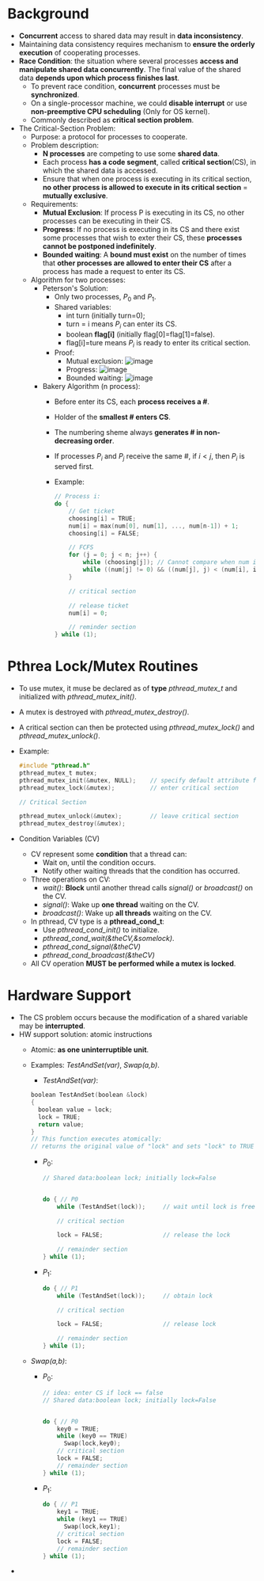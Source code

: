 # Background
- **Concurrent** access to shared data may result in **data inconsistency**.
- Maintaining data consistency requires mechanism to **ensure the orderly execution** of cooperating processes.
- **Race Condition**: the situation where several processes **access and manipulate shared data concurrently**. The final value of the shared data **depends upon which process finishes last**.
  - To prevent race condition, **concurrent** processes must be **synchronized**.
  - On a single-processor machine, we could **disable interrupt** or use **non-preemptive CPU scheduling** (Only for OS kernel).
  - Commonly described as **critical section problem**.
- The Critical-Section Problem:
  - Purpose: a protocol for processes to cooperate.
  - Problem description:
    - **N processes** are competing to use some **shared data**.
    - Each process **has a code segment**, called **critical section**(CS), in which the shared data is accessed.
    - Ensure that when one process is executing in its critical section, **no other process is allowed to execute in its critical section** = **mutually exclusive**.
  - Requirements:
    - **Mutual Exclusion**: If process P is executing in its CS, no other processes can be executing in their CS.
    - **Progress**: If no process is executing in its CS and there exist some processes that wish to exter their CS, these **processes cannot be postponed indefinitely**.
    - **Bounded waiting**: A **bound must exist** on the number of times that **other processes are allowed to enter their CS** after a process has made a request to enter its CS.
  - Algorithm for two processes:
    - Peterson's Solution:
      - Only two processes, $P_{0}$ and $P_{1}$.
      - Shared variables:
        - int turn (initially turn=0);
        - turn = i means $P_{i}$ can enter its CS.
        - boolean **flag[i]** (initially flag[0]=flag[1]=false).
        - flag[i]=ture means $P_{i}$ is ready to enter its critical section.
      - Proof:
        - Mutual exclusion: ![image](https://github.com/user-attachments/assets/27ca05cf-ba39-4457-b84b-117135a2520c)
        - Progress: ![image](https://github.com/user-attachments/assets/0e3e4124-39db-4c93-84d4-78f6007e4f98)
        - Bounded waiting: ![image](https://github.com/user-attachments/assets/d4920b80-7464-433d-8e3d-9033fbef85fc)
    - Bakery Algorithm (n process):
      - Before enter its CS, each **process receives a #**.
      - Holder of the **smallest # enters CS**.
      - The numbering sheme always **generates # in non-decreasing order**.
      - If processes $P_{i}$ and $P_{j}$ receive the same #, if $i<j$, then $P_{i}$ is served first.
      - Example:

        ```c
        // Process i:
        do {
            // Get ticket
            choosing[i] = TRUE;
            num[i] = max(num[0], num[1], ..., num[n-1]) + 1;
            choosing[i] = FALSE;

            // FCFS
            for (j = 0; j < n; j++) {
                while (choosing[j]); // Cannot compare when num is being modified
                while ((num[j] != 0) && ((num[j], j) < (num[i], i)));
            }

            // critical section

            // release ticket
            num[i] = 0;

            // reminder section
        } while (1);
# Pthrea Lock/Mutex Routines
- To use mutex, it muse be declared as of **type** *pthread_mutex_t* and initialized with *pthread_mutex_init()*.
- A mutex is destroyed with *pthread_mutex_destroy()*.
- A critical section can then be protected using *pthread_mutex_lock()* and *pthread_mutex_unlock()*.
- Example:

  ```c
  #include "pthread.h"
  pthread_mutex_t mutex;
  pthread_mutex_init(&mutex, NULL);    // specify default attribute for the mutex
  pthread_mutex_lock(&mutex);          // enter critical section

  // Critical Section

  pthread_mutex_unlock(&mutex);        // leave critical section
  pthread_mutex_destroy(&mutex);
- Condition Variables (CV)
  - CV represent some **condition** that a thread can:
    - Wait on, until the condition occurs.
    - Notify other waiting threads that the condition has occurred.
  - Three operations on CV:
    - *wait()*: **Block** until another thread calls *signal()* or *broadcast()* on the CV.
    - *signal()*: Wake up **one thread** waiting on the CV. 
    - *broadcast()*: Wake up **all threads** waiting on the CV.
  - In pthread, CV type is a **pthread_cond_t**:
    - Use *pthread_cond_init()* to initialize.
    - *pthread_cond_wait(&theCV,&somelock)*.       
    - *pthread_cond_signal(&theCV)*
    - *pthread_cond_broadcast(&theCV)*
  - All CV operation **MUST be performed while a mutex is locked**.
# Hardware Support
- The CS problem occurs because the modification of a shared variable may be **interrupted**.
- HW support solution: atomic instructions
  - Atomic: **as one uninterruptible unit**.   
  - Examples: *TestAndSet(var)*, *Swap(a,b)*.
    - *TestAndSet(var)*:

    ```c
    boolean TestAndSet(boolean &lock)
    {
      boolean value = lock;
      lock = TRUE;
      return value;
    }
    // This function executes atomically:
    // returns the original value of "lock" and sets "lock" to TRUE
    ```
    - $P_{0}$:

      ```c
      // Shared data:boolean lock; initially lock=False
      

      do { // P0
          while (TestAndSet(lock));     // wait until lock is free

          // critical section

          lock = FALSE;                 // release the lock

          // remainder section
      } while (1);
      ```
    - $P_{1}$:

      ```c
      do { // P1
          while (TestAndSet(lock));     // obtain lock
  
          // critical section

          lock = FALSE;                 // release lock

          // remainder section
      } while (1);

      ```
  - *Swap(a,b)*:
    - $P_{0}$:

      ```c
      // idea: enter CS if lock == false
      // Shared data:boolean lock; initially lock=False
      

      do { // P0
          key0 = TRUE;
          while (key0 == TRUE)     
            Swap(lock,key0);
          // critical section
          lock = FALSE;               
          // remainder section
      } while (1);
      ```
    - $P_{1}$:

      ```c
      do { // P1
          key1 = TRUE;
          while (key1 == TRUE)     
            Swap(lock,key1);
          // critical section
          lock = FALSE;               
          // remainder section
      } while (1);
      ```
-   

  
